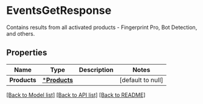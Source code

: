 # EventsGetResponse
Contains results from all activated products - Fingerprint Pro, Bot Detection, and others.


## Properties
Name | Type | Description | Notes
------------ | ------------- | ------------- | -------------
**Products** | [***Products**](Products.md) |  | [default to null]

[[Back to Model list]](../README.md#documentation-for-models) [[Back to API list]](../README.md#documentation-for-api-endpoints) [[Back to README]](../README.md)

